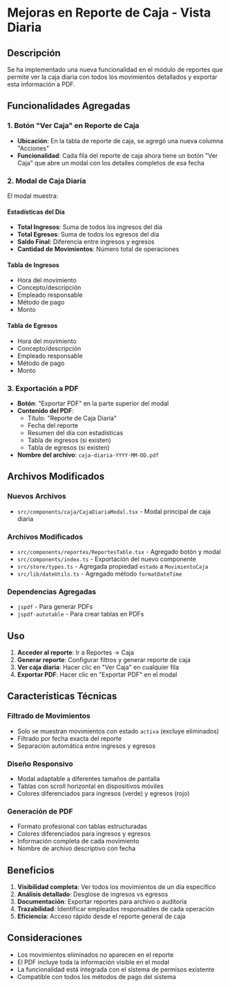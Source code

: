 # Mejoras en Reporte de Caja - Vista Diaria

## Descripción

Se ha implementado una nueva funcionalidad en el módulo de reportes que permite ver la caja diaria con todos los movimientos detallados y exportar esta información a PDF.

## Funcionalidades Agregadas

### 1. Botón "Ver Caja" en Reporte de Caja

- **Ubicación**: En la tabla de reporte de caja, se agregó una nueva columna "Acciones"
- **Funcionalidad**: Cada fila del reporte de caja ahora tiene un botón "Ver Caja" que abre un modal con los detalles completos de esa fecha

### 2. Modal de Caja Diaria

El modal muestra:

#### Estadísticas del Día
- **Total Ingresos**: Suma de todos los ingresos del día
- **Total Egresos**: Suma de todos los egresos del día  
- **Saldo Final**: Diferencia entre ingresos y egresos
- **Cantidad de Movimientos**: Número total de operaciones

#### Tabla de Ingresos
- Hora del movimiento
- Concepto/descripción
- Empleado responsable
- Método de pago
- Monto

#### Tabla de Egresos
- Hora del movimiento
- Concepto/descripción
- Empleado responsable
- Método de pago
- Monto

### 3. Exportación a PDF

- **Botón**: "Exportar PDF" en la parte superior del modal
- **Contenido del PDF**:
  - Título: "Reporte de Caja Diaria"
  - Fecha del reporte
  - Resumen del día con estadísticas
  - Tabla de ingresos (si existen)
  - Tabla de egresos (si existen)
- **Nombre del archivo**: `caja-diaria-YYYY-MM-DD.pdf`

## Archivos Modificados

### Nuevos Archivos
- `src/components/caja/CajaDiariaModal.tsx` - Modal principal de caja diaria

### Archivos Modificados
- `src/components/reportes/ReportesTable.tsx` - Agregado botón y modal
- `src/components/index.ts` - Exportación del nuevo componente
- `src/store/types.ts` - Agregada propiedad `estado` a `MovimientoCaja`
- `src/lib/dateUtils.ts` - Agregado método `formatDateTime`

### Dependencias Agregadas
- `jspdf` - Para generar PDFs
- `jspdf-autotable` - Para crear tablas en PDFs

## Uso

1. **Acceder al reporte**: Ir a Reportes → Caja
2. **Generar reporte**: Configurar filtros y generar reporte de caja
3. **Ver caja diaria**: Hacer clic en "Ver Caja" en cualquier fila
4. **Exportar PDF**: Hacer clic en "Exportar PDF" en el modal

## Características Técnicas

### Filtrado de Movimientos
- Solo se muestran movimientos con estado `activa` (excluye eliminados)
- Filtrado por fecha exacta del reporte
- Separación automática entre ingresos y egresos

### Diseño Responsivo
- Modal adaptable a diferentes tamaños de pantalla
- Tablas con scroll horizontal en dispositivos móviles
- Colores diferenciados para ingresos (verde) y egresos (rojo)

### Generación de PDF
- Formato profesional con tablas estructuradas
- Colores diferenciados para ingresos y egresos
- Información completa de cada movimiento
- Nombre de archivo descriptivo con fecha

## Beneficios

1. **Visibilidad completa**: Ver todos los movimientos de un día específico
2. **Análisis detallado**: Desglose de ingresos vs egresos
3. **Documentación**: Exportar reportes para archivo o auditoría
4. **Trazabilidad**: Identificar empleados responsables de cada operación
5. **Eficiencia**: Acceso rápido desde el reporte general de caja

## Consideraciones

- Los movimientos eliminados no aparecen en el reporte
- El PDF incluye toda la información visible en el modal
- La funcionalidad está integrada con el sistema de permisos existente
- Compatible con todos los métodos de pago del sistema

